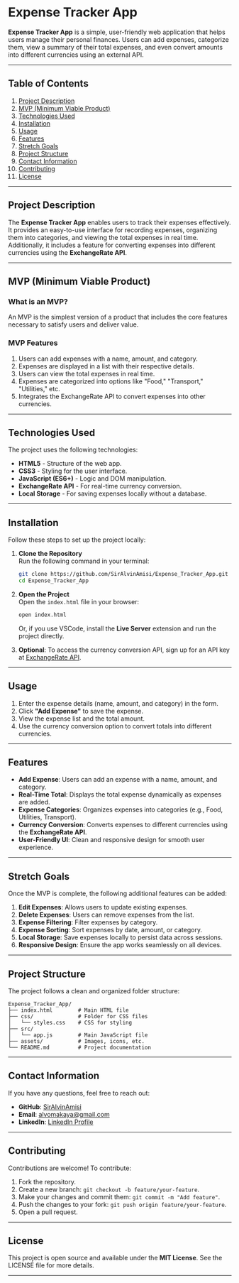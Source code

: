 # Expense Tracker App

**Expense Tracker App** is a simple, user-friendly web application that helps users manage their personal finances. Users can add expenses, categorize them, view a summary of their total expenses, and even convert amounts into different currencies using an external API.

---

## **Table of Contents**

1. [Project Description](#project-description)  
2. [MVP (Minimum Viable Product)](#mvp-minimum-viable-product)  
3. [Technologies Used](#technologies-used)  
4. [Installation](#installation)  
5. [Usage](#usage)  
6. [Features](#features)  
7. [Stretch Goals](#stretch-goals)  
8. [Project Structure](#project-structure)  
9. [Contact Information](#contact-information)  
10. [Contributing](#contributing)  
11. [License](#license)  

---

## **Project Description**

The **Expense Tracker App** enables users to track their expenses effectively. It provides an easy-to-use interface for recording expenses, organizing them into categories, and viewing the total expenses in real time. Additionally, it includes a feature for converting expenses into different currencies using the **ExchangeRate API**.

---

## **MVP (Minimum Viable Product)**

### **What is an MVP?**  
An MVP is the simplest version of a product that includes the core features necessary to satisfy users and deliver value.

### **MVP Features**  
1. Users can add expenses with a name, amount, and category.  
2. Expenses are displayed in a list with their respective details.  
3. Users can view the total expenses in real time.  
4. Expenses are categorized into options like "Food," "Transport," "Utilities," etc.  
5. Integrates the ExchangeRate API to convert expenses into other currencies.

---

## **Technologies Used**

The project uses the following technologies:

- **HTML5** - Structure of the web app.  
- **CSS3** - Styling for the user interface.  
- **JavaScript (ES6+)** - Logic and DOM manipulation.  
- **ExchangeRate API** - For real-time currency conversion.  
- **Local Storage** - For saving expenses locally without a database.

---

## **Installation**

Follow these steps to set up the project locally:

1. **Clone the Repository**  
   Run the following command in your terminal:
   ```bash
   git clone https://github.com/SirAlvinAmisi/Expense_Tracker_App.git
   cd Expense_Tracker_App
   ```

2. **Open the Project**  
   Open the `index.html` file in your browser:
   ```bash
   open index.html
   ```
   Or, if you use VSCode, install the **Live Server** extension and run the project directly.

3. **Optional**: To access the currency conversion API, sign up for an API key at [ExchangeRate API](https://www.exchangerate-api.com/).

---

## **Usage**

1. Enter the expense details (name, amount, and category) in the form.  
2. Click **"Add Expense"** to save the expense.  
3. View the expense list and the total amount.  
4. Use the currency conversion option to convert totals into different currencies.  

---

## **Features**

- **Add Expense**: Users can add an expense with a name, amount, and category.  
- **Real-Time Total**: Displays the total expense dynamically as expenses are added.  
- **Expense Categories**: Organizes expenses into categories (e.g., Food, Utilities, Transport).  
- **Currency Conversion**: Converts expenses to different currencies using the **ExchangeRate API**.  
- **User-Friendly UI**: Clean and responsive design for smooth user experience.  

---

## **Stretch Goals**

Once the MVP is complete, the following additional features can be added:

1. **Edit Expenses**: Allows users to update existing expenses.  
2. **Delete Expenses**: Users can remove expenses from the list.  
3. **Expense Filtering**: Filter expenses by category.  
4. **Expense Sorting**: Sort expenses by date, amount, or category.  
5. **Local Storage**: Save expenses locally to persist data across sessions.   
6. **Responsive Design**: Ensure the app works seamlessly on all devices.  

---

## **Project Structure**

The project follows a clean and organized folder structure:

```
Expense_Tracker_App/
├── index.html        # Main HTML file
├── css/              # Folder for CSS files
│   └── styles.css    # CSS for styling
├── src/
│   └── app.js        # Main JavaScript file
├── assets/           # Images, icons, etc.
└── README.md         # Project documentation
```

---

## **Contact Information**

If you have any questions, feel free to reach out:

- **GitHub**: [SirAlvinAmisi](https://github.com/SirAlvinAmisi)  
- **Email**: alvomakaya@gmail.com  
- **LinkedIn**: [LinkedIn Profile](https://www.linkedin.com/in/alvin-amisi-3aaba9109/)  

---

## **Contributing**

Contributions are welcome! To contribute:

1. Fork the repository.  
2. Create a new branch: `git checkout -b feature/your-feature`.  
3. Make your changes and commit them: `git commit -m "Add feature"`.  
4. Push the changes to your fork: `git push origin feature/your-feature`.  
5. Open a pull request.

---

## **License**

This project is open source and available under the **MIT License**. See the LICENSE file for more details.

---

